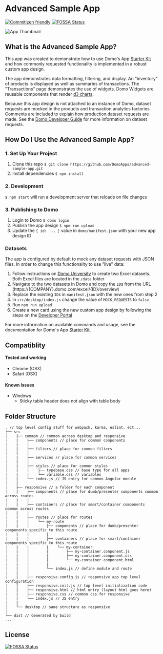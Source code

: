 # Advanced Sample App
[![Commitizen friendly](https://img.shields.io/badge/commitizen-friendly-brightgreen.svg)](http://commitizen.github.io/cz-cli/)
[![FOSSA Status](https://app.fossa.io/api/projects/git%2Bgithub.com%2FDomoApps%2Fadvanced-sample-app.svg?type=shield)](https://app.fossa.io/projects/git%2Bgithub.com%2FDomoApps%2Fadvanced-sample-app?ref=badge_shield)

![App Thumbnail](domo/thumbnail.png)

## What is the Advanced Sample App?
This app was created to demonstrate how to use Domo's App [Starter Kit](https://github.com/DomoApps/starter-kit) and how commonly requested functionality is implemented in a robust custom app design.

The app demonstrates data formatting, filtering, and display. An "inventory" of products is displayed as well as summaries of transactions. The "Transactions" page demonstrates the use of widgets. Domo Widgets are reusable components that render [d3 charts](https://d3js.org).

Because this app design is not attached to an instance of Domo, dataset requests are mocked in the products and transaction analytics factories. Comments are included to explain how production dataset requests are made. See the [Domo Developer Guide](https://developer.domo.com/docs/dev-studio/dev-studio-data) for more information on dataset requests.

## How Do I Use the Advanced Sample App?

### 1. Set Up Your Project
1. Clone this repo
    `$ git clone https://github.com/DomoApps/advanced-sample-app.git`
2. Install dependencies `$ npm install`

### 2. Development
`$ npm start` will run a development server that reloads on file changes

### 3. Publishing to Domo
1. Login to Domo `$ domo login`
2. Publish the app design `$ npm run upload`
3. Update the `{ id: ... }` value in `domo/manifest.json` with your new app design ID

### Datasets
The app is configured by default to mock any dataset requests with JSON files. In order to change this functionality to use "live" data:

1. Follow instructions on [Domo University](https://knowledge.domo.com/?cid=connectordataset#Adding_a_DataSet_using_a_connector) to create two Excel datasets. Both Excel files are located in the `/data` folder
2. Navigate to the two datasets in Domo and copy the `ID`s from the URL (https://{COMPANY}.domo.com/excel/{ID}/overview)
3. Replace the existing `ID`s in `manifest.json` with the new ones from step 2
4. In `src/desktop/index.js` change the value of `MOCK_REQUESTS` to `false`
5. Run `npm run upload`
6. Create a new card using the new custom app design by following the steps on the [Developer Portal](https://developer.domo.com/docs/dev-studio/dev-studio-publish#Create%20an%20App%20Instance)

For more information on available commands and usage, see the documentation for Domo's App [Starter Kit](https://github.com/DomoApps/starter-kit).

## Compatiblity
#### Tested and working
- Chrome (OSX)
- Safari (OSX)

#### Known Issues
- Windows
  - Sticky table header does not align with table body

## Folder Structure
```text
. // top level config stuff for webpack, karma, eslint, ect...
├── src
|    ├── common // common across desktop and responsive
|    |    ├── components // place for common components
|    |    |
|    |    ├── filters // place for common filters
|    |    |
|    |    ├── services // place for common services
|    |    |
|    |    ├── styles // place for common styles
|    |    |    ├── typebase.css // base type for all apps
|    |    |    └── variable.css // variables
|    |    └── index.js // JS entry for common Angular module
|    |
|    ├── responsive // a folder for each component
|    |    ├── components // place for dumb/presenter components common across routes
|    |    |
|    |    ├── containers // place for smart/container components common across routes
|    |    |
|    |    ├── routes // place for routes
|    |    |    └── my-route
|    |    |        ├── components // place for dumb/presenter components specific to this route
|    |    |        |
|    |    |        ├── containers // place for smart/container components specific to this route
|    |    |        |    └── my-container
|    |    |        |        ├── my-container.component.js
|    |    |        |        ├── my-container.component.css
|    |    |        |        └── my-container.component.html
|    |    |        |
|    |    |        └── index.js // define module and route
|    |    |
|    |    ├── responsive.config.js // responsive app top level configuration
|    |    ├── responsive.init.js // top level initialization code
|    |    ├── responsive.html // html entry (layout html goes here)
|    |    ├── responsive.css // common css for responsive
|    |    └── index.js // JS entry
|    |
|    └── desktop // same structure as responsive
|
└── dist // Generated by build
...

```


## License
[![FOSSA Status](https://app.fossa.io/api/projects/git%2Bgithub.com%2FDomoApps%2Fadvanced-sample-app.svg?type=large)](https://app.fossa.io/projects/git%2Bgithub.com%2FDomoApps%2Fadvanced-sample-app?ref=badge_large)